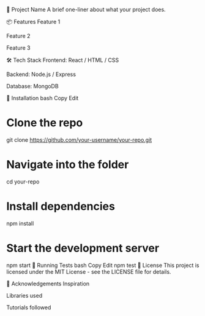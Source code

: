 🚀 Project Name
A brief one-liner about what your project does.

📦 Features
Feature 1

Feature 2

Feature 3

🛠️ Tech Stack
Frontend: React / HTML / CSS

Backend: Node.js / Express

Database: MongoDB

📁 Installation
bash
Copy
Edit
# Clone the repo
git clone https://github.com/your-username/your-repo.git

# Navigate into the folder
cd your-repo

# Install dependencies
npm install

# Start the development server
npm start
🧪 Running Tests
bash
Copy
Edit
npm test
📄 License
This project is licensed under the MIT License - see the LICENSE file for details.

🙌 Acknowledgements
Inspiration

Libraries used

Tutorials followed

